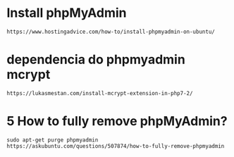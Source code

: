 
# Install phpMyAdmin 
	https://www.hostingadvice.com/how-to/install-phpmyadmin-on-ubuntu/

# dependencia do phpmyadmin mcrypt
	https://lukasmestan.com/install-mcrypt-extension-in-php7-2/


# 5 How to fully remove phpMyAdmin?
	sudo apt-get purge phpmyadmin
	https://askubuntu.com/questions/507874/how-to-fully-remove-phpmyadmin
